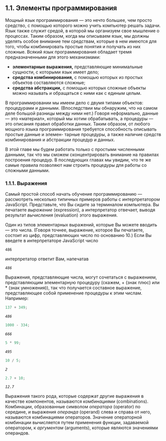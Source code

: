 ## 1.1. Элементы программирования

Мощный язык программирования — это нечто большее, чем просто средство, с помощью которого можно учить компьютер решать задачи. Язык также служит средой, в которой мы организуем свое мышление о процессах. Таким образом, когда мы описываем язык, мы должны уделять особое внимание тем средствам, которые в нем имеются для того, чтобы комбинировать простые понятия и получать из них сложные. Всякий язык программирования обладает тремя предназначенными для этого механизмами:

* **элементарные выражения,** представляющие минимальные сущности, с которыми язык имеет дело;
* **средства комбинирования,** с помощью которых из простых объектов составляются сложные;
* **средства абстракции,** с помощью которых сложные объекты можно называть и обращаться с ними как с единым целым.

В программировании мы имеем дело с двумя типами объектов: процедурами и данными. (Впоследствии мы обнаружим, что на самом деле большой разницы между ними нет.) Говоря неформально, данные — это «материал», который мы хотим обрабатывать, а процедуры — это описания правил обработки данных. Таким образом, от любого мощного языка программирования требуется способность описывать простые данные и элемен- тарные процедуры, а также наличие средств комбинирования и абстракции процедур и данных.

В этой главе мы будем работать только с простыми численными данными, так что мы сможем сконцентрировать внимание на правилах построения процедур. В последующих главах мы увидим, что те же самые правила позволяют нам строить процедуры для работы со сложными данными.

### 1.1.1. Выражения

Самый простой способ начать обучение программированию — рассмотреть несколько типичных примеров работы с интерпретатором JavaScript. Представьте, что Вы сидите за терминалом компьютера. Вы печатаете *выражение* (expression), а интерпретатор отвечает, выводя результат *вычисления* (evaluation) этого выражения.

Один из типов элементарных выражений, которые Вы можете вводить — это числа. (Говоря точнее, выражение, которое Вы печатаете, состоит из цифр, представляющих число по основанию 10.) Если Вы введете в  интерпретаторе JavaScript число

`486`

интерпретатор ответит Вам, напечатав

*`486`*

Выражения, представляющие числа, могут сочетаться с выражением, представляющим элементарную процедуру (скажем, + (знак плюс) или * (знак умножения)), так что получается составное выражение, представляющее собой применение процедуры к этим числам. Например:

```javascript
137 + 349;​
```
*`486`*

```javascript
1000 - 334;
```
*`666`*

```javascript
5 * 99;
```
*`495`*

```javascript
10 / 5;
```
*`2`*

```javascript
2.7 + 10;
```
*`12.7`*

Выражения такого рода, которые содержат другие выражения в качестве компонентов, называются *комбинациями* (combinations). Комбинации, образованные символом *оператора* (operator) по середине, и выражения *операнда* (operand) слева и справа от него, называются комбинациями операторов. Значение операторной комбинации вычисляется путем применения функции, задаваемой оператором, к *аргументам* (arguments), которые являются значениями операндов.
